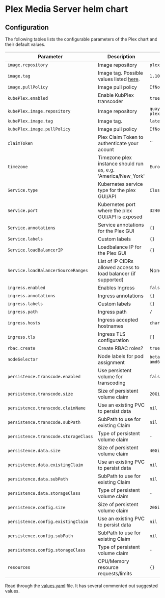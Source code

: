 # Plex Media Server helm chart

## Configuration

The following tables lists the configurable parameters of the Plex chart and their default values.

| Parameter                  | Description                         | Default                                                 |
|----------------------------|-------------------------------------|---------------------------------------------------------|
| `image.repository`         | Image repository | `plexinc/pms-docker` |
| `image.tag`                | Image tag. Possible values listed [here](https://hub.docker.com/r/plexinc/pms-docker/tags/).| `1.10.1.4602-f54242b6b`|
| `image.pullPolicy`         | Image pull policy | `IfNotPresent` |
| `kubePlex.enabled`         | Enable KubPlex transcoder | `true` |
| `kubePlex.image.repository`         | Image repository | `quay.io/munnerz/kube-plex` |
| `kubePlex.image.tag`                | Image tag. | `latest`|
| `kubePlex.image.pullPolicy`         | Image pull policy | `IfNotPresent` |
| `claimToken`                 | Plex Claim Token to authenticate your acount | `` |
| `timezone`                 | Timezone plex instance should run as, e.g. 'America/New_York' | `Europe/London` |
| `Service.type`          | Kubernetes service type for the plex GUI/API | `ClusterIP` |
| `Service.port`          | Kubernetes port where the plex GUI/API is exposed| `32400` |
| `Service.annotations`   | Service annotations for the Plex GUI | `{}` |
| `Service.labels`        | Custom labels | `{}` |
| `Service.loadBalancerIP` | Loadbalance IP for the Plex GUI | `{}` |
| `Service.loadBalancerSourceRanges` | List of IP CIDRs allowed access to load balancer (if supported)      | None
| `ingress.enabled`              | Enables Ingress | `false` |
| `ingress.annotations`          | Ingress annotations | `{}` |
| `ingress.labels`               | Custom labels                       | `{}`
| `ingress.path`                 | Ingress path | `/` |
| `ingress.hosts`                | Ingress accepted hostnames | `chart-example.local` |
| `ingress.tls`                  | Ingress TLS configuration | `[]` |
| `rbac.create`                  | Create RBAC roles? | `true` |
| `nodeSelector`             | Node labels for pod assignment | `beta.kubernetes.io/arch: amd64` |
| `persistence.transcode.enabled`      | Use persistent volume for transcoding | `false` |
| `persistence.transcode.size`         | Size of persistent volume claim | `20Gi` |
| `persistence.transcode.claimName`| Use an existing PVC to persist data | `nil` |
| `persistence.transcode.subPath` | SubPath to use for existing Claim | `nil` |
| `persistence.transcode.storageClass` | Type of persistent volume claim | `-` |
| `persistence.data.size`         | Size of persistent volume claim | `40Gi` |
| `persistence.data.existingClaim`| Use an existing PVC to persist data | `nil` |
| `persistence.data.subPath` | SubPath to use for existing Claim | `nil` |
| `persistence.data.storageClass` | Type of persistent volume claim | `-` |
| `persistence.config.size`         | Size of persistent volume claim | `20Gi` |
| `persistence.config.existingClaim`| Use an existing PVC to persist data | `nil` |
| `persistence.config.subPath` | SubPath to use for existing Claim | `nil` |
| `persistence.config.storageClass` | Type of persistent volume claim | `-` |
| `resources`                | CPU/Memory resource requests/limits | `{}` |

Read through the [values.yaml](values.yaml) file. It has several commented out suggested values.